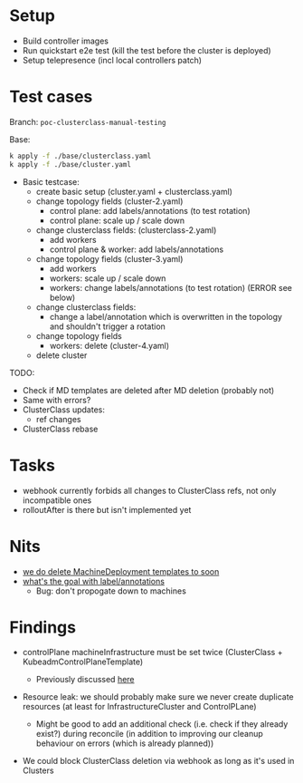 # Setup

* Build controller images
* Run quickstart e2e test (kill the test before the cluster is deployed)
* Setup telepresence (incl local controllers patch)

# Test cases

Branch: `poc-clusterclass-manual-testing`

Base:

```bash
k apply -f ./base/clusterclass.yaml
k apply -f ./base/cluster.yaml
```

* Basic testcase:
  * create basic setup (cluster.yaml + clusterclass.yaml)
  * change topology fields (cluster-2.yaml)
    * control plane: add labels/annotations (to test rotation)
    * control plane: scale up / scale down
  * change clusterclass fields: (clusterclass-2.yaml)
    * add workers
    * control plane & worker: add labels/annotations 
  * change topology fields (cluster-3.yaml)
    * add workers
    * workers: scale up / scale down
    * workers: change labels/annotations (to test rotation) (ERROR see below)
  * change clusterclass fields:
    * change a label/annotation which is overwritten in the topology and shouldn't trigger a rotation
  * change topology fields
    * workers: delete (cluster-4.yaml)
  * delete cluster

TODO:
* Check if MD templates are deleted after MD deletion (probably not)
* Same with errors?
* ClusterClass updates:
    * ref changes
* ClusterClass rebase

# Tasks

* webhook currently forbids all changes to ClusterClass refs, not only incompatible ones
* rolloutAfter is there but isn't implemented yet

# Nits

* [we do delete MachineDeployment templates to soon](https://vmware.slack.com/archives/C02940RMBD3/p1629989630007600)
* [what's the goal with label/annotations](https://vmware.slack.com/archives/C02940RMBD3/p1629984540004900)
  * Bug: don't propogate down to machines

# Findings    

* controlPlane machineInfrastructure must be set twice (ClusterClass + KubeadmControlPlaneTemplate)
    * Previously discussed [here](https://vmware.slack.com/archives/C02940RMBD3/p1628787368113600?thread_ts=1628786625.112900&cid=C02940RMBD3)

* Resource leak: we should probably make sure we never create duplicate resources (at least for InfrastructureCluster and ControlPLane)
    * Might be good to add an additional check (i.e. check if they already exist?) during reconcile (in addition to improving our cleanup behaviour on errors (which is already planned))

* We could block ClusterClass deletion via webhook as long as it's used in Clusters
